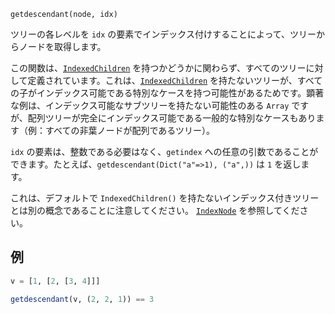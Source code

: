```
getdescendant(node, idx)
```

ツリーの各レベルを `idx` の要素でインデックス付けすることによって、ツリーからノードを取得します。

この関数は、[`IndexedChildren`](@ref) を持つかどうかに関わらず、すべてのツリーに対して定義されています。これは、[`IndexedChildren`](@ref) を持たないツリーが、すべての子がインデックス可能である特別なケースを持つ可能性があるためです。顕著な例は、インデックス可能なサブツリーを持たない可能性のある `Array` ですが、配列ツリーが完全にインデックス可能である一般的な特別なケースもあります（例：すべての非葉ノードが配列であるツリー）。

`idx` の要素は、整数である必要はなく、`getindex` への任意の引数であることができます。たとえば、`getdescendant(Dict("a"=>1), ("a",))` は `1` を返します。

これは、デフォルトで `IndexedChildren()` を持たないインデックス付きツリーとは別の概念であることに注意してください。 [`IndexNode`](@ref) を参照してください。

## 例

```julia
v = [1, [2, [3, 4]]]

getdescendant(v, (2, 2, 1)) == 3
```
